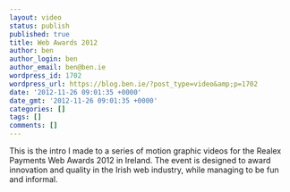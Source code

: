 ```yaml
---
layout: video
status: publish
published: true
title: Web Awards 2012
author: ben
author_login: ben
author_email: ben@ben.ie
wordpress_id: 1702
wordpress_url: https://blog.ben.ie/?post_type=video&amp;p=1702
date: '2012-11-26 09:01:35 +0000'
date_gmt: '2012-11-26 09:01:35 +0000'
categories: []
tags: []
comments: []
---
```

<p>This is the intro I made to a series of motion graphic videos for the Realex Payments Web Awards 2012 in Ireland. The event is designed to award innovation and quality in the Irish web industry, while managing to be fun and informal.</p>
